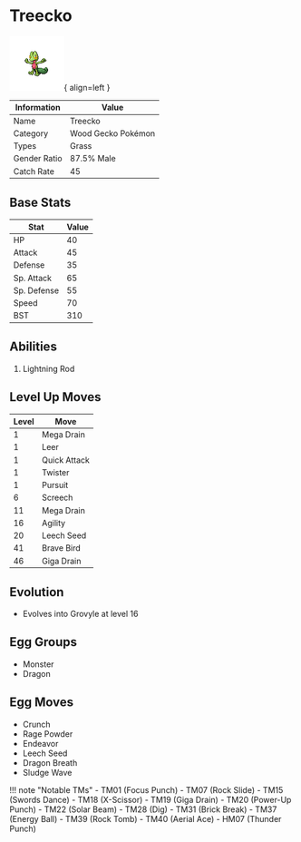 # Treecko

![Treecko](../images/pokemon/252.png){ align=left }

| Information | Value |
|------------|--------|
| Name | Treecko |
| Category | Wood Gecko Pokémon |
| Types | Grass |
| Gender Ratio | 87.5% Male |
| Catch Rate | 45 |

## Base Stats

| Stat | Value |
|------|-------|
| HP | 40 |
| Attack | 45 |
| Defense | 35 |
| Sp. Attack | 65 |
| Sp. Defense | 55 |
| Speed | 70 |
| BST | 310 |

## Abilities
1. Lightning Rod

## Level Up Moves
| Level | Move |
|-------|------|
| 1 | Mega Drain |
| 1 | Leer |
| 1 | Quick Attack |
| 1 | Twister |
| 1 | Pursuit |
| 6 | Screech |
| 11 | Mega Drain |
| 16 | Agility |
| 20 | Leech Seed |
| 41 | Brave Bird |
| 46 | Giga Drain |

## Evolution
- Evolves into Grovyle at level 16

## Egg Groups
- Monster
- Dragon

## Egg Moves
- Crunch
- Rage Powder
- Endeavor
- Leech Seed
- Dragon Breath
- Sludge Wave

!!! note "Notable TMs"
    - TM01 (Focus Punch)
    - TM07 (Rock Slide)
    - TM15 (Swords Dance)
    - TM18 (X-Scissor)
    - TM19 (Giga Drain)
    - TM20 (Power-Up Punch)
    - TM22 (Solar Beam)
    - TM28 (Dig)
    - TM31 (Brick Break)
    - TM37 (Energy Ball)
    - TM39 (Rock Tomb)
    - TM40 (Aerial Ace)
    - HM07 (Thunder Punch)
